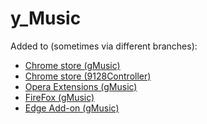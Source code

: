 y_Music
======

Added to (sometimes via different branches): 
* [Chrome store (gMusic)](https://chrome.google.com/webstore/detail/gmusic/aiceljnooekdohpfkopeaojkkgebolli)
* [Chrome store (9128Controller)](https://chrome.google.com/webstore/detail/9128controller/lkhgnmlmmbondiellaopkioaagmbdhbc)
* [Opera Extensions (gMusic)](https://addons.opera.com/en/extensions/details/gmusic/)
* [FireFox (gMusic)](https://addons.mozilla.org/en-US/firefox/addon/g_music/)
* [Edge Add-on (gMusic)](https://microsoftedge.microsoft.com/addons/detail/gmusic/mllfmkdpojbbljpjokkldldkmpjbcjii)